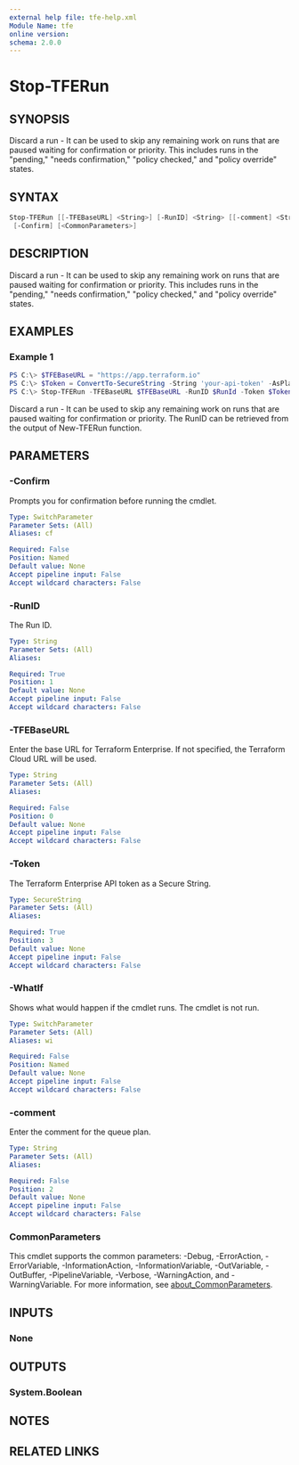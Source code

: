 ```yaml
---
external help file: tfe-help.xml
Module Name: tfe
online version:
schema: 2.0.0
---
```


# Stop-TFERun

## SYNOPSIS

Discard a run - It  can be used to skip any remaining work on runs that are paused waiting for confirmation or priority. This includes runs in the "pending," "needs confirmation," "policy checked," and "policy override" states.

## SYNTAX

```PowerShell
Stop-TFERun [[-TFEBaseURL] <String>] [-RunID] <String> [[-comment] <String>] [-Token] <SecureString> [-WhatIf]
 [-Confirm] [<CommonParameters>]
```

## DESCRIPTION

Discard a run - It  can be used to skip any remaining work on runs that are paused waiting for confirmation or priority. This includes runs in the "pending," "needs confirmation," "policy checked," and "policy override" states.

## EXAMPLES

### Example 1

```powershell
PS C:\> $TFEBaseURL = "https://app.terraform.io"
PS C:\> $Token = ConvertTo-SecureString -String 'your-api-token' -AsPlainText -Force
PS C:\> Stop-TFERun -TFEBaseURL $TFEBaseURL -RunID $RunId -Token $Token
```

Discard a run - It  can be used to skip any remaining work on runs that are paused waiting for confirmation or priority. The RunID can be retrieved from the output of New-TFERun function.

## PARAMETERS

### -Confirm

Prompts you for confirmation before running the cmdlet.

```yaml
Type: SwitchParameter
Parameter Sets: (All)
Aliases: cf

Required: False
Position: Named
Default value: None
Accept pipeline input: False
Accept wildcard characters: False
```

### -RunID

The Run ID.

```yaml
Type: String
Parameter Sets: (All)
Aliases:

Required: True
Position: 1
Default value: None
Accept pipeline input: False
Accept wildcard characters: False
```

### -TFEBaseURL

Enter the base URL for Terraform Enterprise. If not specified, the Terraform Cloud URL will be used.

```yaml
Type: String
Parameter Sets: (All)
Aliases:

Required: False
Position: 0
Default value: None
Accept pipeline input: False
Accept wildcard characters: False
```

### -Token

The Terraform Enterprise API token as a Secure String.

```yaml
Type: SecureString
Parameter Sets: (All)
Aliases:

Required: True
Position: 3
Default value: None
Accept pipeline input: False
Accept wildcard characters: False
```

### -WhatIf

Shows what would happen if the cmdlet runs. The cmdlet is not run.

```yaml
Type: SwitchParameter
Parameter Sets: (All)
Aliases: wi

Required: False
Position: Named
Default value: None
Accept pipeline input: False
Accept wildcard characters: False
```

### -comment

Enter the comment for the queue plan.

```yaml
Type: String
Parameter Sets: (All)
Aliases:

Required: False
Position: 2
Default value: None
Accept pipeline input: False
Accept wildcard characters: False
```

### CommonParameters

This cmdlet supports the common parameters: -Debug, -ErrorAction, -ErrorVariable, -InformationAction, -InformationVariable, -OutVariable, -OutBuffer, -PipelineVariable, -Verbose, -WarningAction, and -WarningVariable. For more information, see [about_CommonParameters](http://go.microsoft.com/fwlink/?LinkID=113216).

## INPUTS

### None

## OUTPUTS

### System.Boolean

## NOTES

## RELATED LINKS
